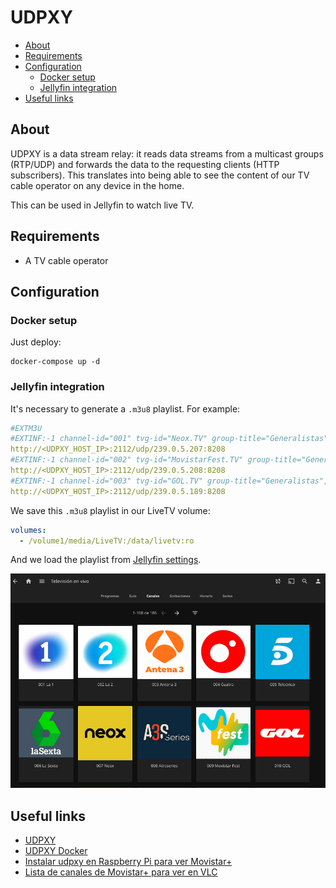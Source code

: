 # UDPXY

- [About](#about)
- [Requirements](#requirements)
- [Configuration](#configuration)
  * [Docker setup](#docker-setup)
  * [Jellyfin integration](#jellyfin-integration)
- [Useful links](#useful-links)

## About

UDPXY is a data stream relay: it reads data streams from a multicast groups
(RTP/UDP) and forwards the data to the requesting clients (HTTP subscribers).
This translates into being able to see the content of our TV cable operator on
any device in the home.

This can be used in Jellyfin to watch live TV.

## Requirements

- A TV cable operator

## Configuration

### Docker setup

Just deploy:

    docker-compose up -d

### Jellyfin integration

It's necessary to generate a `.m3u8` playlist. For example:

```yaml
#EXTM3U
#EXTINF:-1 channel-id="001" tvg-id="Neox.TV" group-title="Generalistas",Neox
http://<UDPXY_HOST_IP>:2112/udp/239.0.5.207:8208
#EXTINF:-1 channel-id="002" tvg-id="MovistarFest.TV" group-title="Generalistas",Movistar Fest
http://<UDPXY_HOST_IP>:2112/udp/239.0.5.208:8208
#EXTINF:-1 channel-id="003" tvg-id="GOL.TV" group-title="Generalistas",GOL
http://<UDPXY_HOST_IP>:2112/udp/239.0.5.189:8208
```

We save this `.m3u8` playlist in our LiveTV volume:

```yml
volumes:
  - /volume1/media/LiveTV:/data/livetv:ro
```

And we load the playlist from [Jellyfin settings](https://jellyfin.org/docs/general/server/live-tv/setup-guide.html#m3u-tuner-specific-options).

![UDPXY in Jellyfin](docs/img/udpxy-in-jellyfin.png)

## Useful links

- [UDPXY](http://www.udpxy.com/)
- [UDPXY Docker](https://github.com/Lordpedal/udpxy)
- [Instalar udpxy en Raspberry Pi para ver Movistar+](https://bytelix.com/guias/instalar-udpxy-raspberry-pi-ver-movistar/)
- [Lista de canales de Movistar+ para ver en VLC](https://www.adslzone.net/foro/movistar-tv-imagenio.38/lista-actualizada-canales-vlc.350532/)
